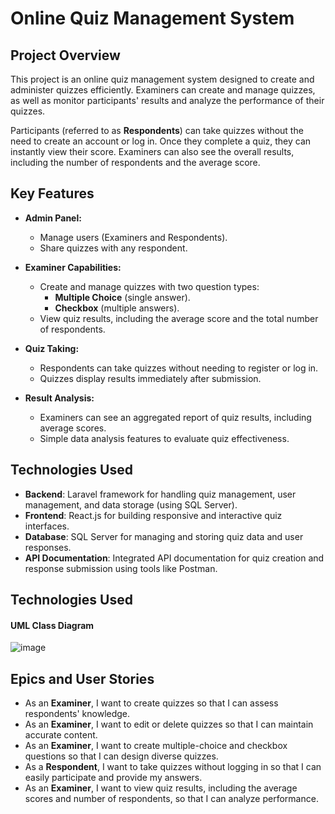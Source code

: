 # Online Quiz Management System

## **Project Overview**

This project is an online quiz management system designed to create and administer quizzes efficiently. Examiners can create and manage quizzes, as well as monitor participants' results and analyze the performance of their quizzes.

Participants (referred to as **Respondents**) can take quizzes without the need to create an account or log in. Once they complete a quiz, they can instantly view their score. Examiners can also see the overall results, including the number of respondents and the average score.

## **Key Features**

- **Admin Panel:**
  - Manage users (Examiners and Respondents).
  - Share quizzes with any respondent.
  
- **Examiner Capabilities:**
  - Create and manage quizzes with two question types: 
    - **Multiple Choice** (single answer).
    - **Checkbox** (multiple answers).
  - View quiz results, including the average score and the total number of respondents.
  
- **Quiz Taking:**
  - Respondents can take quizzes without needing to register or log in.
  - Quizzes display results immediately after submission.
  
- **Result Analysis:**
  - Examiners can see an aggregated report of quiz results, including average scores.
  - Simple data analysis features to evaluate quiz effectiveness.

## **Technologies Used**

- **Backend**: Laravel framework for handling quiz management, user management, and data storage (using SQL Server).
- **Frontend**: React.js for building responsive and interactive quiz interfaces.
- **Database**: SQL Server for managing and storing quiz data and user responses.
- **API Documentation**: Integrated API documentation for quiz creation and response submission using tools like Postman.


## **Technologies Used**

#### **UML Class Diagram**
![image](https://github.com/user-attachments/assets/f9efc95f-1ea1-4e6b-862a-f95221314714)



## **Epics and User Stories**

- As an **Examiner**, I want to create quizzes so that I can assess respondents' knowledge.
- As an **Examiner**, I want to edit or delete quizzes so that I can maintain accurate content.
- As an **Examiner**, I want to create multiple-choice and checkbox questions so that I can design diverse quizzes.
- As a **Respondent**, I want to take quizzes without logging in so that I can easily participate and provide my answers.
- As an **Examiner**, I want to view quiz results, including the average scores and number of respondents, so that I can analyze performance.
